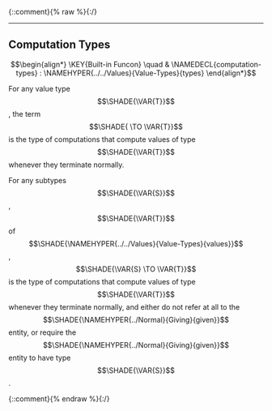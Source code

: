 {::comment}{% raw %}{:/}


----

## Computation Types
               


$$\begin{align*}
  \KEY{Built-in Funcon} \quad
  & \NAMEDECL{computation-types} 
    : \NAMEHYPER{../../Values}{Value-Types}{types} 
\end{align*}$$


  For any value type $$\SHADE{\VAR{T}}$$, the term $$\SHADE{ \TO \VAR{T}}$$ is the type of computations that
  compute values of type $$\SHADE{\VAR{T}}$$ whenever they terminate normally.
  
  For any subtypes $$\SHADE{\VAR{S}}$$, $$\SHADE{\VAR{T}}$$ of $$\SHADE{\NAMEHYPER{../../Values}{Value-Types}{values}}$$, $$\SHADE{\VAR{S} \TO \VAR{T}}$$ is the type of computations
  that compute values of type $$\SHADE{\VAR{T}}$$ whenever they terminate normally, and
  either do not refer at all to the $$\SHADE{\NAMEHYPER{../Normal}{Giving}{given}}$$ entity, or require the $$\SHADE{\NAMEHYPER{../Normal}{Giving}{given}}$$
  entity to have type $$\SHADE{\VAR{S}}$$.




[Funcons-beta]: /CBS-beta/math/Funcons-beta
  "FUNCONS-BETA"
[Unstable-Funcons-beta]: /CBS-beta/math/Unstable-Funcons-beta
  "UNSTABLE-FUNCONS-BETA"
[Languages-beta]: /CBS-beta/math/Languages-beta
  "LANGUAGES-BETA"
[Unstable-Languages-beta]: /CBS-beta/math/Unstable-Languages-beta
  "UNSTABLE-LANGUAGES-BETA"
[CBS-beta]: /CBS-beta
  "CBS-BETA"
[Computation-Types.cbs]: https://github.com/plancomps/CBS-beta/blob/master/Funcons-beta/Computations/Computation-Types/Computation-Types.cbs
  "CBS SOURCE FILE ON GITHUB"
[PLAIN]: /CBS-beta/docs/Funcons-beta/Computations/Computation-Types
  "CBS SOURCE WEB PAGE"
 [PRETTY]: /CBS-beta/math/Funcons-beta/Computations/Computation-Types
  "CBS-KATEX WEB PAGE"
[PDF]: https://github.com/plancomps/CBS-beta/blob/master/Funcons-beta/Computations/Computation-Types/Computation-Types.pdf
  "CBS-LATEX PDF FILE"
[PLanCompS Project]: https://plancomps.github.io
  "PROGRAMMING LANGUAGE COMPONENTS AND SPECIFICATIONS PROJECT HOME PAGE"
{::comment}{% endraw %}{:/}

